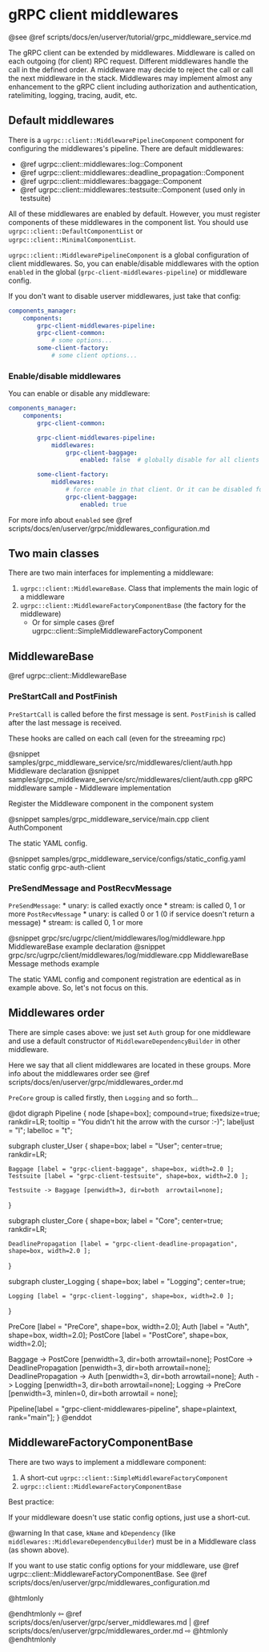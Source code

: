 # gRPC client middlewares

@see @ref scripts/docs/en/userver/tutorial/grpc_middleware_service.md

The gRPC client can be extended by middlewares.
Middleware is called on each outgoing (for client) RPC request.
Different middlewares handle the call in the defined order.
A middleware may decide to reject the call or call the next middleware in the stack.
Middlewares may implement almost any enhancement to the gRPC client including authorization
and authentication, ratelimiting, logging, tracing, audit, etc.

## Default middlewares

There is a `ugrpc::client::MiddlewarePipelineComponent` component for configuring the middlewares's pipeline. 
There are default middlewares:
 - @ref ugrpc::client::middlewares::log::Component
 - @ref ugrpc::client::middlewares::deadline_propagation::Component
 - @ref ugrpc::client::middlewares::baggage::Component
 - @ref ugrpc::client::middlewares::testsuite::Component (used only in testsuite)

All of these middlewares are enabled by default. However, you must register components of these middlewares in the component list.
You should use `ugrpc::client::DefaultComponentList` or `ugrpc::client::MinimalComponentList`.

`ugrpc::client::MiddlewarePipelineComponent` is a global configuration of client middlewares. So, you can enable/disable middlewares with the option `enabled` in the global (`grpc-client-middlewares-pipeline`) or middleware config.

If you don't want to disable userver middlewares, just take that config:

```yaml
components_manager:
    components:
        grpc-client-middlewares-pipeline:
        grpc-client-common:
            # some options...
        some-client-factory:
            # some client options...
```

### Enable/disable middlewares

You can enable or disable any middleware:

```yaml
components_manager:
    components:
        grpc-client-common:

        grpc-client-middlewares-pipeline:
            middlewares:
                grpc-client-baggage:
                    enabled: false  # globally disable for all clients

        some-client-factory:
            middlewares:
                # force enable in that client. Or it can be disabled for special clients
                grpc-client-baggage:
                    enabled: true

```

For more info about `enabled` see @ref scripts/docs/en/userver/grpc/middlewares_configuration.md

## Two main classes

There are two main interfaces for implementing a middleware:
1. `ugrpc::client::MiddlewareBase`. Class that implements the main logic of a middleware
2. `ugrpc::client::MiddlewareFactoryComponentBase` (the factory for the middleware)
    * Or for simple cases @ref ugrpc::client::SimpleMiddlewareFactoryComponent

## MiddlewareBase

@ref ugrpc::client::MiddlewareBase

### PreStartCall and PostFinish

`PreStartCall` is called before the first message is sent.
`PostFinish` is called after the last message is received.

These hooks are called on each call (even for the streeaming rpc)

@snippet samples/grpc_middleware_service/src/middlewares/client/auth.hpp Middleware declaration
@snippet samples/grpc_middleware_service/src/middlewares/client/auth.cpp gRPC middleware sample - Middleware implementation

Register the Middleware component in the component system

@snippet samples/grpc_middleware_service/main.cpp client AuthComponent

The static YAML config.

@snippet samples/grpc_middleware_service/configs/static_config.yaml static config grpc-auth-client

### PreSendMessage and PostRecvMessage

`PreSendMessage`:
    * unary: is called exactly once
    * stream: is called 0, 1 or more
`PostRecvMessage`
    * unary: is called 0 or 1 (0 if service doesn't return a message)
    * stream: is called 0, 1 or more

@snippet grpc/src/ugrpc/client/middlewares/log/middleware.hpp MiddlewareBase example declaration
@snippet grpc/src/ugrpc/client/middlewares/log/middleware.cpp MiddlewareBase Message methods example

The static YAML config and component registration are edentical as in example above. So, let's not focus on this.

## Middlewares order

There are simple cases above: we just set `Auth` group for one middleware and use a default constructor of `MiddlewareDependencyBuilder` in other middleware.

Here we say that all client middlewares are located in these groups.
More info about the middlewares order see @ref scripts/docs/en/userver/grpc/middlewares_order.md

`PreCore` group is called firstly, then `Logging` and so forth...

@dot
digraph Pipeline {
  node [shape=box];
  compound=true;
  fixedsize=true;
  rankdir=LR;
  tooltip = "You didn't hit the arrow with the cursor :-)";
  labeljust = "l";
  labelloc = "t";

  subgraph cluster_User {
    shape=box;
    label = "User";
    center=true;
    rankdir=LR;

    Baggage [label = "grpc-client-baggage", shape=box, width=2.0 ];
    Testsuite [label = "grpc-client-testsuite", shape=box, width=2.0 ];

    Testsuite -> Baggage [penwidth=3, dir=both  arrowtail=none];
  }

  subgraph cluster_Core {
    shape=box;
    label = "Core";
    center=true;
    rankdir=LR;

    DeadlinePropagation [label = "grpc-client-deadline-propagation", shape=box, width=2.0 ];
  }

  subgraph cluster_Logging {
    shape=box;
    label = "Logging";
    center=true;

    Logging [label = "grpc-client-logging", shape=box, width=2.0 ];
  }

  PreCore [label = "PreCore", shape=box, width=2.0];
  Auth [label = "Auth", shape=box, width=2.0];
  PostCore [label = "PostCore", shape=box, width=2.0];


  Baggage -> PostCore [penwidth=3, dir=both  arrowtail=none];
  PostCore -> DeadlinePropagation [penwidth=3, dir=both  arrowtail=none];
  DeadlinePropagation -> Auth [penwidth=3, dir=both  arrowtail=none];
  Auth -> Logging [penwidth=3, dir=both  arrowtail=none];
  Logging -> PreCore [penwidth=3, minlen=0, dir=both arrowtail = none];

  Pipeline[label = "grpc-client-middlewares-pipeline", shape=plaintext, rank="main"];
}
@enddot

## MiddlewareFactoryComponentBase

There are two ways to implement a middleware component:
1. A short-cut `ugrpc::client::SimpleMiddlewareFactoryComponent`
2. `ugrpc::client::MiddlewareFactoryComponentBase`

Best practice:

If your middleware doesn't use static config options, just use a short-cut.

@warning In that case, `kName` and `kDependency` (like `middlewares::MiddlewareDependencyBuilder`) must be in a Middleware class (as shown above).

If you want to use static config options for your middleware, use @ref ugrpc::client::MiddlewareFactoryComponentBase. See @ref scripts/docs/en/userver/grpc/middlewares_configuration.md

@htmlonly <div class="bottom-nav"> @endhtmlonly
⇦ @ref scripts/docs/en/userver/grpc/server_middlewares.md | @ref scripts/docs/en/userver/grpc/middlewares_order.md ⇨
@htmlonly </div> @endhtmlonly
